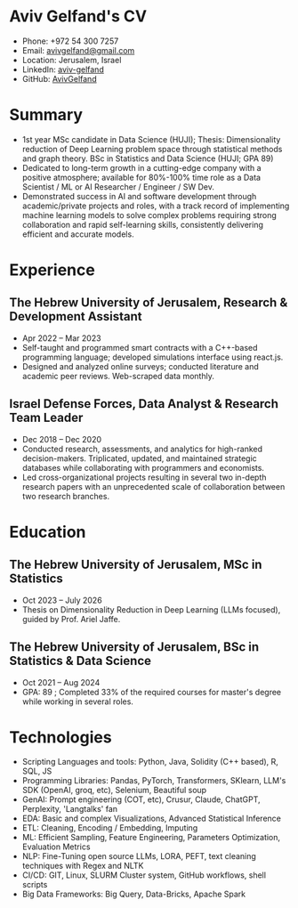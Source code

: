 
<!-- Remove above in src/markdown/Header.j2.md not in README.md -->
# Aviv Gelfand's CV

- Phone: +972 54 300 7257
- Email: [avivgelfand@gmail.com](mailto:avivgelfand@gmail.com)
- Location: Jerusalem, Israel
- LinkedIn: [aviv-gelfand](https://linkedin.com/in/aviv-gelfand)
- GitHub: [AvivGelfand](https://github.com/AvivGelfand)


# Summary

- 1st year MSc candidate in Data Science (HUJI); Thesis: Dimensionality reduction of Deep Learning problem space through statistical methods and graph theory. BSc in Statistics and Data Science (HUJI; GPA 89)
- Dedicated to long-term growth in a cutting-edge company with a positive atmosphere; available for 80%-100% time role as a Data Scientist / ML or AI Researcher / Engineer / SW Dev.
- Demonstrated success in AI and software development through academic/private projects and roles, with a track record of implementing machine learning models to solve complex problems requiring strong collaboration and rapid self-learning skills, consistently delivering efficient and accurate models.
# Experience

## The Hebrew University of Jerusalem, Research & Development Assistant

- Apr 2022 – Mar 2023
- Self-taught and programmed smart contracts with a C++-based programming language; developed simulations interface using react.js.
- Designed and analyzed online surveys; conducted literature and academic peer reviews. Web-scraped data monthly.

## Israel Defense Forces, Data Analyst & Research Team Leader

- Dec 2018 – Dec 2020
- Conducted research, assessments, and analytics for high-ranked decision-makers. Triplicated, updated, and maintained strategic databases while collaborating with programmers and economists.
- Led cross-organizational projects resulting in several two in-depth research papers with an unprecedented scale of collaboration between two research branches.

# Education

## The Hebrew University of Jerusalem, MSc in Statistics

- Oct 2023 – July 2026
- Thesis on Dimensionality Reduction in Deep Learning (LLMs focused), guided by Prof. Ariel Jaffe.

## The Hebrew University of Jerusalem, BSc in Statistics & Data Science

- Oct 2021 – Aug 2024
- GPA: 89 ; Completed 33% of the required courses for master's degree while working in several roles.

# Technologies

- Scripting Languages and tools: Python, Java, Solidity (C++ based), R, SQL, JS
- Programming Libraries: Pandas, PyTorch, Transformers, SKlearn, LLM's SDK (OpenAI, groq, etc), Selenium, Beautiful soup
- GenAI: Prompt engineering (COT, etc), Crusur, Claude, ChatGPT, Perplexity, 'Langtalks' fan
- EDA: Basic and complex Visualizations, Advanced Statistical Inference
- ETL: Cleaning, Encoding / Embedding, Imputing
- ML: Efficient Sampling, Feature Engineering, Parameters Optimization, Evaluation Metrics
- NLP: Fine-Tuning open source LLMs, LORA, PEFT, text cleaning techniques with Regex and NLTK
- CI/CD: GIT, Linux, SLURM Cluster system, GitHub workflows, shell scripts
- Big Data Frameworks: Big Query, Data-Bricks, Apache Spark
